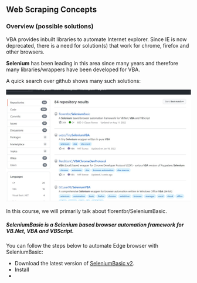 ## Web Scraping Concepts  

### Overview (possible solutions)
VBA provides inbuilt libraries to automate Internet explorer. Since IE is now deprecated, there is a need for solution(s) that work for chrome, firefox and other browsers.

**Selenium** has been leading in this area since many years and therefore many libraries/wrappers have been developed for VBA.

A quick search over github shows many such solutions:

![vba-selenium-libraries](../images/vba_selenium_libraries.jpg)

In this course, we will primarily talk about florentbr/SeleniumBasic.

##### SeleniumBasic is a Selenium based browser automation framework for VB.Net, VBA and VBScript. 

You can follow the steps below to automate Edge browser with SeleniumBasic:
- Download the latest version of [SeleniumBasic v2](https://github.com/florentbr/SeleniumBasic/releases/tag/v2.0.9.0).
- Install
- 